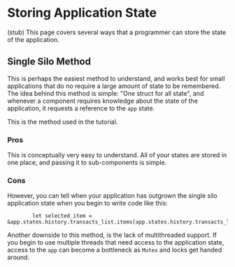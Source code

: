 # Storing Application State

(stub)
This page covers several ways that a programmer can store the state of the application.


## Single Silo Method
This is perhaps the easiest method to understand, and works best for small applications that do no
require a large amount of state to be remembered. 
The idea behind this method is simple: "One struct for all state", and whenever a component requires
knowledge about the state of the application, it requests a reference to the `app` state.

This is the method used in the tutorial.

### Pros
This is conceptually very easy to understand. All of your states are stored in one place, and
passing it to sub-components is simple.

### Cons
However, you can tell when your application has outgrown the single silo application state when you
begin to write code like this:
```rust,no_run,noplayground
        let selected_item = &app.states.history.transacts_list.items[app.states.history.transacts_list.state.selected().unwrap()];
```

Another downside to this method, is the lack of multithreaded support. If you begin to use multiple
threads that need access to the application state, access to the `app` can become a bottleneck as
`Mutex` and locks get handed around.
